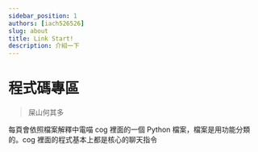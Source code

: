 ```yaml
---
sidebar_position: 1
authors: [iach526526]
slug: about
title: Link Start!
description: 介紹一下
---
```

# 程式碼專區
> 屎山何其多

每頁會依照檔案解釋中電喵 cog 裡面的一個 Python 檔案，檔案是用功能分類的。cog 裡面的程式基本上都是核心的聊天指令
